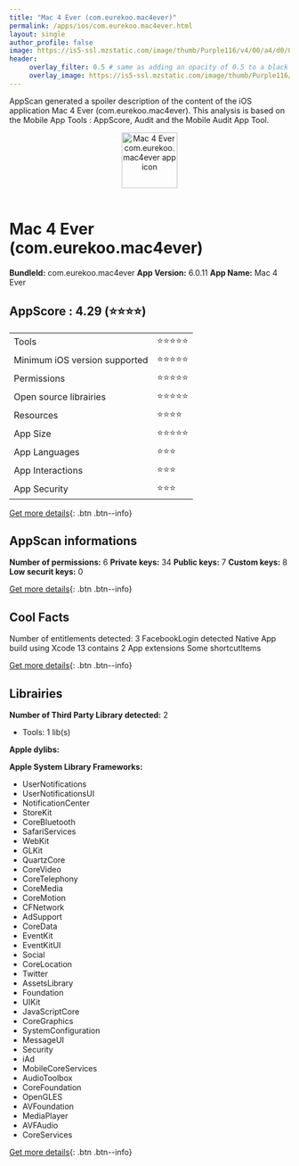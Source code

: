 ```yaml
---
title: "Mac 4 Ever (com.eurekoo.mac4ever)"
permalink: /apps/ios/com.eurekoo.mac4ever.html
layout: single
author_profile: false
image: https://is5-ssl.mzstatic.com/image/thumb/Purple116/v4/00/a4/d0/00a4d0f5-dcab-92a4-f744-5f404027fd53/AppIcon-1-0-1x_U007emarketing-0-7-0-85-220.png/512x512bb.jpg
header: 
     overlay_filter: 0.5 # same as adding an opacity of 0.5 to a black background
     overlay_image: https://is5-ssl.mzstatic.com/image/thumb/Purple116/v4/00/a4/d0/00a4d0f5-dcab-92a4-f744-5f404027fd53/AppIcon-1-0-1x_U007emarketing-0-7-0-85-220.png/512x512bb.jpg
---
```

AppScan generated a spoiler description of the content of the iOS application Mac 4 Ever (com.eurekoo.mac4ever). This analysis is based on the Mobile App Tools : AppScore, Audit and the Mobile Audit App Tool.

  
  
<div style="text-align: center;"><img src="https://is5-ssl.mzstatic.com/image/thumb/Purple116/v4/00/a4/d0/00a4d0f5-dcab-92a4-f744-5f404027fd53/AppIcon-1-0-1x_U007emarketing-0-7-0-85-220.png/512x512bb.jpg" width="100" height="100" alt="Mac 4 Ever com.eurekoo.mac4ever app icon"></div></br>
  
# Mac 4 Ever (com.eurekoo.mac4ever)

**BundleId:** com.eurekoo.mac4ever
**App Version:** 6.0.11
**App Name:** Mac 4 Ever


## AppScore : 4.29 (⭐️⭐️⭐️⭐️) 

<table>
<tr><td> Tools </td><td> ⭐️⭐️⭐️⭐️⭐️ </td></tr>
<tr><td> Minimum iOS version supported </td><td> ⭐️⭐️⭐️⭐️⭐️ </td></tr>
<tr><td> Permissions </td><td> ⭐️⭐️⭐️⭐️⭐️ </td></tr>
<tr><td> Open source librairies </td><td> ⭐️⭐️⭐️⭐️⭐️ </td></tr>
<tr><td> Resources </td><td> ⭐️⭐️⭐️⭐️ </td></tr>
<tr><td> App Size </td><td> ⭐️⭐️⭐️⭐️⭐️ </td></tr>
<tr><td> App Languages </td><td> ⭐️⭐️⭐️ </td></tr>
<tr><td> App Interactions </td><td> ⭐️⭐️⭐️ </td></tr>
<tr><td> App Security </td><td> ⭐️⭐️⭐️ </td></tr>
</table>

[Get more details](/pricing.html){: .btn .btn--info}  
  
## AppScan informations 

**Number of permissions:** 6
**Private keys:** 34
**Public keys:** 7
**Custom keys:** 8
**Low securit keys:** 0
  
[Get more details](/pricing.html){: .btn .btn--info}

## Cool Facts

Number of entitlements detected: 3
FacebookLogin detected
Native App
build using Xcode 13
contains 2 App extensions
Some shortcutItems 
  
[Get more details](/pricing.html){: .btn .btn--info}

## Librairies 
**Number of Third Party Library detected:** 2
- Tools: 1 lib(s)

**Apple dylibs:**


**Apple System Library Frameworks:**
- UserNotifications
- UserNotificationsUI
- NotificationCenter
- StoreKit
- CoreBluetooth
- SafariServices
- WebKit
- GLKit
- QuartzCore
- CoreVideo
- CoreTelephony
- CoreMedia
- CoreMotion
- CFNetwork
- AdSupport
- CoreData
- EventKit
- EventKitUI
- Social
- CoreLocation
- Twitter
- AssetsLibrary
- Foundation
- UIKit
- JavaScriptCore
- CoreGraphics
- SystemConfiguration
- MessageUI
- Security
- iAd
- MobileCoreServices
- AudioToolbox
- CoreFoundation
- OpenGLES
- AVFoundation
- MediaPlayer
- AVFAudio
- CoreServices


  
[Get more details](/pricing.html){: .btn .btn--info}

